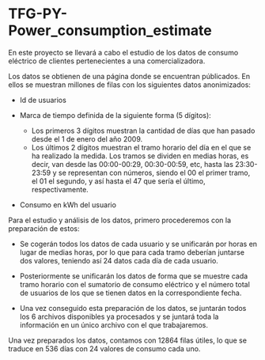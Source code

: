 # TFG-PY-Power_consumption_estimate

En este proyecto se llevará a cabo el estudio de los datos de consumo eléctrico de clientes pertenecientes a una comercializadora.

Los datos se obtienen de una página donde se encuentran públicados. En ellos se muestran millones de filas con los siguientes datos anonimizados:

- Id de usuarios

- Marca de tiempo definida de la siguiente forma (5 dígitos):
    - Los primeros 3 dígitos muestran la cantidad de días que han pasado desde el 1 de enero del año 2009.
    - Los últimos 2 dígitos muestran el tramo horario del día en el que se ha realizado la medida. Los tramos se dividen en medias horas, es decir,
      van desde las 00:00-00:29, 00:30-00:59, etc, hasta las 23:30-23:59 y se representan con números, siendo el 00 el primer tramo, el 01 el segundo, y así hasta el 47 que sería el último, respectivamente.

- Consumo en kWh del usuario


Para el estudio y análisis de los datos, primero procederemos con la preparación de estos:

  - Se cogerán todos los datos de cada usuario y se unificarán por horas en lugar de medias horas, por lo que para cada tramo deberían juntarse dos valores, teniendo así 24 datos cada día de cada usuario.

  - Posteriormente se unificarán los datos de forma que se muestre cada tramo horario con el sumatorio de consumo eléctrico y el número total de usuarios de los que se tienen datos en la correspondiente fecha.

  - Una vez conseguido esta preparación de los datos, se juntarán todos los 6 archivos disponibles ya procesados y se juntará toda la información en un único archivo con el que trabajaremos.

Una vez preparados los datos, contamos con 12864 filas útiles, lo que se traduce en 536 días con 24 valores de consumo cada uno.